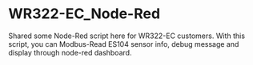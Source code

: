 # WR322-EC_Node-Red
Shared some Node-Red script here for WR322-EC customers.
With this script, you can Modbus-Read ES104 sensor info, debug message and display through node-red dashboard.
